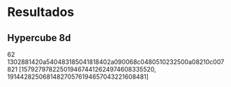 # Resultados
## Hypercube 8d
62 1302881420a540483185041818402a090068c0480510232500a08210c007821 [1579279782250194674412624974608335520, 191442825068148270576194657043221608481]